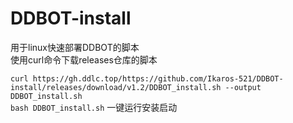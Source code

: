 # DDBOT-install
用于linux快速部署DDBOT的脚本  
使用curl命令下载releases仓库的脚本  

`curl https://gh.ddlc.top/https://github.com/Ikaros-521/DDBOT-install/releases/download/v1.2/DDBOT_install.sh --output DDBOT_install.sh`  
`bash DDBOT_install.sh` 一键运行安装启动  
